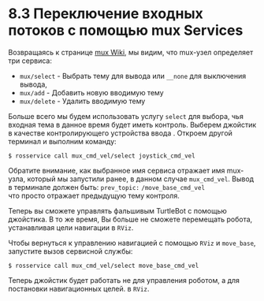 # 8.3 Переключение входных потоков с помощью mux Services

Возвращаясь к странице [mux Wiki,](http://wiki.ros.org/topic_tools/mux) мы видим, что mux-узел определяет три сервиса:

* `mux/select` - Выбрать тему для вывода или `__none` для выключения вывода,
* `mux/add` - Добавить новую вводимую тему
* `mux/delete` - Удалить вводимую тему

Больше всего мы будем использовать услугу `select` для выбора, чья входная тема в данное время будет иметь контроль. Выберем джойстик в качестве контролирующего устройства ввода . Откроем другой терминал и выполним команду:

```text
$ rosservice call mux_cmd_vel/select joystick_cmd_vel
```

Обратите внимание, как выбранное имя сервиса отражает имя mux-узла, который мы запустили ранее, в данном случае `mux_cmd_vel`. Вывод в терминале должен быть: `prev_topic:` `/move_base_cmd_vel`   
что просто отражает предыдущую тему контроля.  
  
Теперь вы сможете управлять фальшивым TurtleBot с помощью джойстика. В то же время, Вы больше не сможете перемещать робота, устанавливая цели навигации в `RViz`.

Чтобы вернуться к управлению навигацией с помощью `RViz` и `move_base`, запустите вызов сервисной службы:

```text
$ rosservice call mux_cmd_vel/select move_base_cmd_vel
```

Теперь джойстик будет работать не для управления роботом, а для постановки навигационных целей. в `RViz`.

